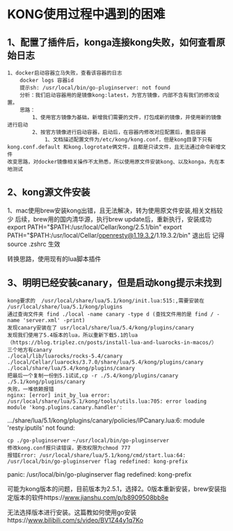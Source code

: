 # KONG使用过程中遇到的困难
## 1、配置了插件后，konga连接kong失败，如何查看原始日志
	1、docker启动容器立马失败，查看该容器的日志
		docker logs 容器id
		提示sh: /usr/local/bin/go-pluginserver: not found
		分析：我们启动容器用的是镜像kong:latest，为官方镜像，内部不含有我们的修改设置。
		思路：
			1、使用官方镜像为基础，新增我们需要的文件，打包成新的镜像，并使用新的镜像进行启动
			2、按官方镜像进行启动容器，启动后，在容器内修改对应配置后，重启容器	
				1、文档描述配置文件为/etc/kong/kong.conf，但是kong目录下只有kong.conf.default 和kong.logrotate俩文件，且都是只读文件，且无法通过命令新增文件
	改变思路，对docker镜像相关操作不太熟悉，所以使用原文件安装kong、以及konga，先在本地测试




## 2、kong源文件安装
1、mac使用brew安装kong出错，且无法解决，转为使用原文件安装,相关文档较少
	后续，brew用的国内清华源，执行brew update后，重新执行，安装成功
	export PATH="$PATH:/usr/local/Cellar/kong/2.5.1/bin"
	export PATH="$PATH:/usr/local/Cellar/openresty@1.19.3.2/1.19.3.2/bin"
	退出后 记得source .zshrc 生效

转换思路，使用现有的lua脚本插件

## 3、明明已经安装canary，但是启动kong提示未找到
	kong要求的  /usr/local/share/lua/5.1/kong/init.lua:515:,需要安装在 /usr/local/share/lua/5.1/kong/plugins
	通过查询文件夹 find ./local -name canary -type d (查找文件用的是 find / -name 'server.xml' -print)
	发现canary安装在了 usr/local/share/lua/5.4/kong/plugins/canary
	发现我们使用了5.4版本的lua，所以重新下载5.1的lua（https://blog.triplez.cn/posts/install-lua-and-luarocks-in-macos/）
	三个地方有canary
	./local/lib/luarocks/rocks-5.4/canary
	./local/Cellar/luarocks/3.7.0/share/lua/5.4/kong/plugins/canary
	./local/share/lua/5.4/kong/plugins/canary
	把最后一个复制一份到5.1试试,cp -r ./5.4/kong/plugins/canary ./5.1/kong/plugins/canary
	失败，一堆依赖报错
	nginx: [error] init_by_lua error: /usr/local/share/lua/5.1/kong/tools/utils.lua:705: error loading module 'kong.plugins.canary.handler':
.../share/lua/5.1/kong/plugins/canary/policies/IPCanary.lua:6: module 'resty.iputils' not found:

	cp ./go-pluginserver ~/usr/local/bin/go-pluginserver
	修改kong.conf报只读错误，更改权限为chmod 777
	报错Error: /usr/local/share/lua/5.1/kong/cmd/start.lua:64: /usr/local/bin/go-pluginserver flag redefined: kong-prefix
panic: /usr/local/bin/go-pluginserver flag redefined: kong-prefix

可能为kong版本的问题，目前版本为2.5.1，选择2。0版本重新安装，brew安装指定版本的软件https://www.jianshu.com/p/b8909508bb8e

无法选择版本进行安装。这篇教如何使用go安装https://www.bilibili.com/s/video/BV1Z44y1q7Ko
